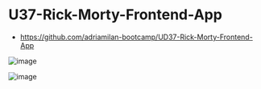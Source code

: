 # U37-Rick-Morty-Frontend-App

- https://github.com/adriamilan-bootcamp/UD37-Rick-Morty-Frontend-App

![image](https://user-images.githubusercontent.com/108835310/189874491-bc40505b-02e8-44ac-a8d8-87554cca231f.png)

![image](https://user-images.githubusercontent.com/108835310/189874550-f02425fd-fee5-4b31-a6ea-3e94c2283d54.png)
